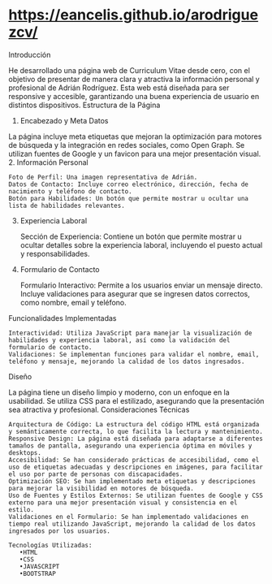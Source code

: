 # https://eancelis.github.io/arodriguezcv/

Introducción

He desarrollado una página web de Curriculum Vitae desde cero, con el objetivo de presentar de manera clara y atractiva la información personal y profesional de Adrián Rodríguez. Esta web está diseñada para ser responsive y accesible, garantizando una buena experiencia de usuario en distintos dispositivos.
Estructura de la Página
1. Encabezado y Meta Datos

La página incluye meta etiquetas que mejoran la optimización para motores de búsqueda y la integración en redes sociales, como Open Graph. Se utilizan fuentes de Google y un favicon para una mejor presentación visual.
2. Información Personal

    Foto de Perfil: Una imagen representativa de Adrián.
    Datos de Contacto: Incluye correo electrónico, dirección, fecha de nacimiento y teléfono de contacto.
    Botón para Habilidades: Un botón que permite mostrar u ocultar una lista de habilidades relevantes.

3. Experiencia Laboral

    Sección de Experiencia: Contiene un botón que permite mostrar u ocultar detalles sobre la experiencia laboral, incluyendo el puesto actual y responsabilidades.

4. Formulario de Contacto

    Formulario Interactivo: Permite a los usuarios enviar un mensaje directo. Incluye validaciones para asegurar que se ingresen datos correctos, como nombre, email y teléfono.

Funcionalidades Implementadas

    Interactividad: Utiliza JavaScript para manejar la visualización de habilidades y experiencia laboral, así como la validación del formulario de contacto.
    Validaciones: Se implementan funciones para validar el nombre, email, teléfono y mensaje, mejorando la calidad de los datos ingresados.

Diseño

La página tiene un diseño limpio y moderno, con un enfoque en la usabilidad. Se utiliza CSS para el estilizado, asegurando que la presentación sea atractiva y profesional.
Consideraciones Técnicas

    Arquitectura de Código: La estructura del código HTML está organizada y semánticamente correcta, lo que facilita la lectura y mantenimiento.
    Responsive Design: La página está diseñada para adaptarse a diferentes tamaños de pantalla, asegurando una experiencia óptima en móviles y desktops.
    Accesibilidad: Se han considerado prácticas de accesibilidad, como el uso de etiquetas adecuadas y descripciones en imágenes, para facilitar el uso por parte de personas con discapacidades.
    Optimización SEO: Se han implementado meta etiquetas y descripciones para mejorar la visibilidad en motores de búsqueda.
    Uso de Fuentes y Estilos Externos: Se utilizan fuentes de Google y CSS externo para una mejor presentación visual y consistencia en el estilo.
    Validaciones en el Formulario: Se han implementado validaciones en tiempo real utilizando JavaScript, mejorando la calidad de los datos ingresados por los usuarios.

    Tecnologías Utilizadas:
       •HTML
       •CSS
       •JAVASCRIPT
       •BOOTSTRAP
       

